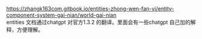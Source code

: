 https://zhangk163com.gitbook.io/entities-zhong-wen-fan-yi/entity-component-system-gai-nian/world-gai-nian  
entities 文档通过chatgpt 对官方1.3.2 的翻译。里面会有一些chatgpt 自己加的解释，方便理解。
